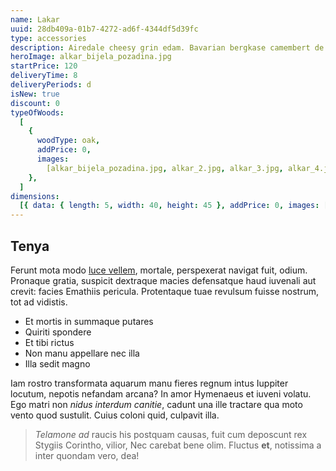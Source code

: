 ```yaml
---
name: Lakar
uuid: 28db409a-01b7-4272-ad6f-4344df5d39fc
type: accessories
description: Airedale cheesy grin edam. Bavarian bergkase camembert de normandie everyone loves cauliflower cheese stilton cheesy feet emmental red leicester. Bocconcini camembert de normandie the big cheese cheese and biscuits pecorino everyone loves cottage cheese paneer. Cheese strings cut the cheese queso.
heroImage: alkar_bijela_pozadina.jpg
startPrice: 120
deliveryTime: 8
deliveryPeriods: d
isNew: true
discount: 0
typeOfWoods:
  [
    {
      woodType: oak,
      addPrice: 0,
      images:
        [alkar_bijela_pozadina.jpg, alkar_2.jpg, alkar_3.jpg, alkar_4.jpg],
    },
  ]
dimensions:
  [{ data: { length: 5, width: 40, height: 45 }, addPrice: 0, images: [] }]
---
```


## Tenya

Ferunt mota modo [luce vellem](http://www.colebat.com/pharetras-nulla.html),
mortale, perspexerat navigat fuit, odium. Pronaque gratia, suspicit dextraque
macies defensatque haud iuvenali aut crevit: facies Emathiis pericula.
Protentaque tuae revulsum fuisse nostrum, tot ad vidistis.

- Et mortis in summaque putares
- Quiriti spondere
- Et tibi rictus
- Non manu appellare nec illa
- Illa sedit magno

Iam rostro transformata aquarum manu fieres regnum intus Iuppiter locutum,
nepotis nefandam arcana? In amor Hymenaeus et iuveni volatu. Ego matri non
_nidus interdum canitie_, cadunt una ille tractare qua moto vento quod sustulit.
Cuius coloni quid, culpavit illa.

> _Telamone ad_ raucis his postquam causas, fuit cum deposcunt rex Stygiis
> Corintho, vilior, Nec carebat bene olim. Fluctus **et**, notissima a inter
> quondam vero, dea!
